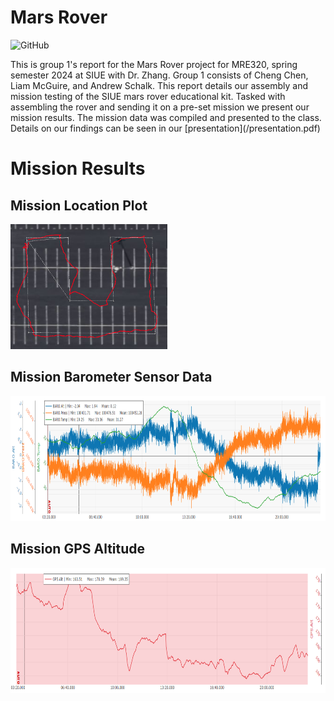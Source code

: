 # Mars Rover
<p>
  <img alt="GitHub" src="https://img.shields.io/github/license/andrewschalk/MarsRover"/>
</p>
This is group 1's report for the Mars Rover project for MRE320, spring semester 2024 at SIUE with Dr. Zhang. Group 1 consists of Cheng Chen, Liam McGuire, and Andrew Schalk. This report details our assembly and mission testing of the SIUE mars rover educational kit. Tasked with assembling the rover and sending it on a pre-set mission we present our mission results. The mission data was compiled and presented to the class. Details on our findings can be seen in our [presentation](/presentation.pdf)

# Mission Results

## Mission Location Plot

<img src="/Photos/MissionPlot.png" alt="Mission Location Plot" style="height: 200px;"/>

## Mission Barometer Sensor Data

<img src="/Photos/BaroData.png" alt="Mission Barometer Sensor Data" style="height: 200px;"/>

## Mission GPS Altitude

<img src="/Photos/GPSData.png" alt="Mission GPS Altitude" style="height: 200px;"/>
